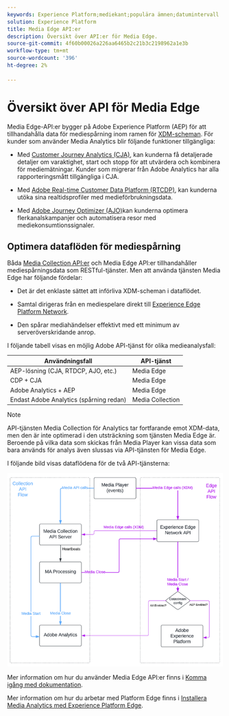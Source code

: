 ```yaml
---
keywords: Experience Platform;mediekant;populära ämnen;datumintervall
solution: Experience Platform
title: Media Edge API:er
description: Översikt över API:er för Media Edge.
source-git-commit: 4f60b00026a226aa6465b2c21b3c2198962a1e3b
workflow-type: tm+mt
source-wordcount: '396'
ht-degree: 2%

---
```



# Översikt över API för Media Edge

Media Edge-API:er bygger på Adobe Experience Platform (AEP) för att tillhandahålla data för mediespårning inom ramen för [XDM-scheman](https://experienceleague.adobe.com/docs/experience-platform/xdm/home.html?lang=en#:~:text=Experience%20Data%20Model%20(XDM)%2C,the%20power%20of%20digital%20experiences). För kunder som använder Media Analytics blir följande funktioner tillgängliga:

* Med [Customer Journey Analytics (CJA)](https://experienceleague.adobe.com/docs/analytics-platform/using/cja-overview/cja-overview.html?lang=en), kan kunderna få detaljerade detaljer om varaktighet, start och stopp för att utvärdera och kombinera för mediemätningar. Kunder som migrerar från Adobe Analytics har alla rapporteringsmått tillgängliga i CJA.

* Med [Adobe Real-time Customer Data Platform (RTCDP)](https://experienceleague.adobe.com/docs/experience-platform/rtcdp/overview.html?lang=sv), kan kunderna utöka sina realtidsprofiler med medieförbrukningsdata.

* Med [Adobe Journey Optimizer (AJO)](https://experienceleague.adobe.com/docs/journey-optimizer/using/get-started/get-started.html?lang=en)kan kunderna optimera flerkanalskampanjer och automatisera resor med mediekonsumtionssignaler.


## Optimera dataflöden för mediespårning

Båda [Media Collection API:er](https://experienceleague.adobe.com/docs/media-analytics/using/implementation/streaming-media-apis/mc-api-overview.html?lang=en&amp;media-tracking-data-flows) och Media Edge API:er tillhandahåller mediespårningsdata som RESTful-tjänster. Men att använda tjänsten Media Edge har följande fördelar:

* Det är det enklaste sättet att införliva XDM-scheman i dataflödet.

* Samtal dirigeras från en mediespelare direkt till [Experience Edge Platform Network](https://experienceleague.adobe.com/docs/experience-platform/edge-network-server-api/overview.html?lang=en).

* Den spårar mediahändelser effektivt med ett minimum av serveröverskridande anrop.

I följande tabell visas en möjlig Adobe API-tjänst för olika medieanalysfall:

| Användningsfall | API-tjänst |
| -------- | ------ |
| AEP-lösning (CJA, RTDCP, AJO, etc.) | Media Edge |
| CDP + CJA | Media Edge |
| Adobe Analytics + AEP | Media Edge |
| Endast Adobe Analytics (spårning redan) | Media Collection |

>[!NOTE]
>
> API-tjänsten Media Collection för Analytics tar fortfarande emot XDM-data, men den är inte optimerad i den utsträckning som tjänsten Media Edge är. Beroende på vilka data som skickas från Media Player kan vissa data som bara används för analys även slussas via API-tjänsten för Media Edge.

I följande bild visas dataflödena för de två API-tjänsterna:


![Dataflöden för medieanalys](../assets/edge-api-dataflow.png)


Mer information om hur du använder Media Edge API:er finns i [Komma igång med dokumentation](getting-started.md).

Mer information om hur du arbetar med Platform Edge finns i [Installera Media Analytics med Experience Platform Edge](https://experienceleague.adobe.com/docs/media-analytics/using/implementation/implementation-edge.html?lang=en).





